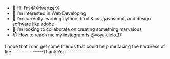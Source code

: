 - 👋 Hi, I’m @XrivertzerX
- 👀 I’m interested in Web Developing
- 🌱 I’m currently learning python, html & css, javascript, and design software like adobe
- 💞️ I’m looking to collaborate on creating something marvelous
- 📫 How to reach me my instagram is @voyalcielo_17

I hope that i can get some friends that could help me facing the hardness of life
---------------Thank You----------------

<!---
XrivertzerX/XrivertzerX is a ✨ special ✨ repository because its `README.md` (this file) appears on your GitHub profile.
You can click the Preview link to take a look at your changes.
--->
